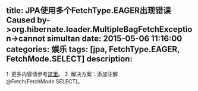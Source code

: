 title: JPA使用多个FetchType.EAGER出现错误Caused by->org.hibernate.loader.MultipleBagFetchException->cannot simultan
date: 2015-05-06 11:16:00
categories: 娱乐
tags: [jpa, FetchType.EAGER, FetchMode.SELECT]
description:
---
1  更多内容请参考[这里](http://stackoverflow.com/questions/17566304/multiple-fetches-with-eager-type-in-hibernate-with-jpa)。
2  解决方案：添加注解@Fetch(FetchMode.SELECT)。